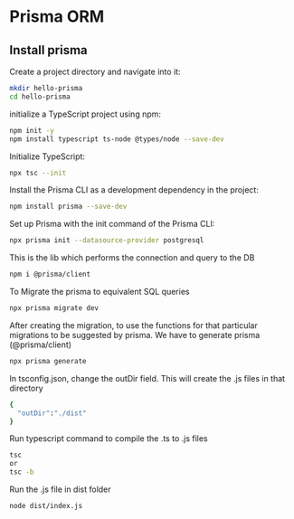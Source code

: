 # Prisma ORM

## Install prisma 

Create a project directory and navigate into it:

```sh
mkdir hello-prisma
cd hello-prisma
```

initialize a TypeScript project using npm:

```sh
npm init -y
npm install typescript ts-node @types/node --save-dev
```

Initialize TypeScript:

```sh
npx tsc --init
```

Install the Prisma CLI as a development dependency in the project:

```sh
npm install prisma --save-dev
```

Set up Prisma with the init command of the Prisma CLI:

```sh
npx prisma init --datasource-provider postgresql
```

This is the lib which performs the connection and query to the DB

```sh
npm i @prisma/client
```

To Migrate the prisma to equivalent SQL queries

```sh
npx prisma migrate dev
```
After creating the migration, to use the functions for that particular migrations to be suggested by prisma. We have to generate prisma (@prisma/client)

```sh
npx prisma generate
```

In tsconfig.json, change the outDir field.
This will create the .js files in that directory
```sh
{
  "outDir":"./dist"
}
```

Run typescript command to compile the .ts to .js files
```sh
tsc
or 
tsc -b
```

Run the .js file in dist folder
```sh
node dist/index.js
```